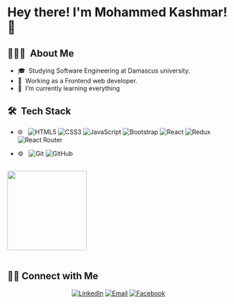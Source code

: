 # Hey there! I'm Mohammed Kashmar! 👋


## 👨🏻&zwj;💻 &nbsp;About Me


 - 🎓&nbsp; Studying Software Engineering at Damascus university.
 - 💼&nbsp; Working as a Frontend web developer.
 - 🧠&nbsp; I’m currently learning everything 


## 🛠 &nbsp;Tech Stack

 - 🌐 &nbsp; ![HTML5](https://img.shields.io/badge/html5-%23E34F26.svg?style=for-the-badge&logo=html5&logoColor=white)
![CSS3](https://img.shields.io/badge/css3-%231572B6.svg?style=for-the-badge&logo=css3&logoColor=white)
![JavaScript](https://img.shields.io/badge/javascript-%23323330.svg?style=for-the-badge&logo=javascript&logoColor=%23F7DF1E)
![Bootstrap](https://img.shields.io/badge/bootstrap-%238511FA.svg?style=for-the-badge&logo=bootstrap&logoColor=white)
![React](https://img.shields.io/badge/react-%2320232a.svg?style=for-the-badge&logo=react&logoColor=%2361DAFB)
![Redux](https://img.shields.io/badge/redux-%23593d88.svg?style=for-the-badge&logo=redux&logoColor=white)
![React Router](https://img.shields.io/badge/React_Router-CA4245?style=for-the-badge&logo=react-router&logoColor=white)






- ⚙️ &nbsp; 
![Git](https://img.shields.io/badge/git-%23F05033.svg?style=for-the-badge&logo=git&logoColor=white)
![GitHub](https://img.shields.io/badge/github-%23121011.svg?style=for-the-badge&logo=github&logoColor=white)

<br/>

<a href="https://github.com/mostafakmilly" style="display:flex;">
  <img height="180em" src="https://github-readme-stats.vercel.app/api/top-langs/?username=yaserkamel&theme=react&layout=compact" />
</a>

<br/>

## 🤝🏻 Connect with Me 
<p align="center">
 <a href="https://www.linkedin.com/in/mohammed-kashmar-9a01111ab"><img alt="LinkedIn" src="https://img.shields.io/badge/linkedin-%230077B5.svg?style=for-the-badge&logo=linkedin&logoColor=white"></a>
 <a href="mailto:mohammedkashmar126@gmail.com"><img alt="Email" src="https://img.shields.io/badge/Gmail-D14836?style=for-the-badge&logo=gmail&logoColor=white"></a>
 <a href="https://www.facebook.com/profile.php?id=100012875777127&mibextid=ZbWKwL"><img alt="Facebook" src="https://img.shields.io/badge/Facebook-%231877F2.svg?style=for-the-badge&logo=Facebook&logoColor=white"></a>
</p>
